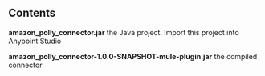 ## Contents

**amazon_polly_connector.jar** the Java project. Import this project into Anypoint Studio

**amazon_polly_connector-1.0.0-SNAPSHOT-mule-plugin.jar** the compiled connector
